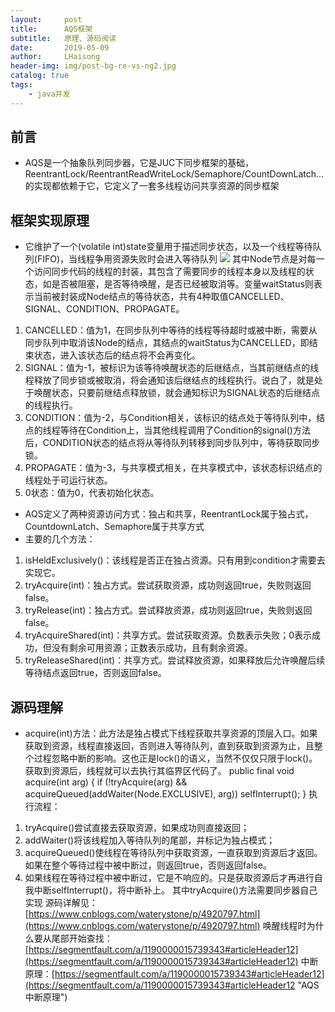```yaml
---
layout:     post
title:      AQS框架
subtitle:   原理、源码阅读
date:       2019-05-09
author:     LHaisong
header-img: img/post-bg-re-vs-ng2.jpg
catalog: true
tags:
    - java并发
---
```


## 前言
- AQS是一个抽象队列同步器，它是JUC下同步框架的基础，ReentrantLock/ReentrantReadWriteLock/Semaphore/CountDownLatch...的实现都依赖于它，它定义了一套多线程访问共享资源的同步框架

## 框架实现原理
- 它维护了一个(volatile int)state变量用于描述同步状态，以及一个线程等待队列(FIFO)，当线程争用资源失败时会进入等待队列
![](https://i.imgur.com/lEsOq88.png)
其中Node节点是对每一个访问同步代码的线程的封装，其包含了需要同步的线程本身以及线程的状态，如是否被阻塞，是否等待唤醒，是否已经被取消等。变量waitStatus则表示当前被封装成Node结点的等待状态，共有4种取值CANCELLED、SIGNAL、CONDITION、PROPAGATE。
 1. CANCELLED：值为1，在同步队列中等待的线程等待超时或被中断，需要从同步队列中取消该Node的结点，其结点的waitStatus为CANCELLED，即结束状态，进入该状态后的结点将不会再变化。
 2. SIGNAL：值为-1，被标识为该等待唤醒状态的后继结点，当其前继结点的线程释放了同步锁或被取消，将会通知该后继结点的线程执行。说白了，就是处于唤醒状态，只要前继结点释放锁，就会通知标识为SIGNAL状态的后继结点的线程执行。
 3. CONDITION：值为-2，与Condition相关，该标识的结点处于等待队列中，结点的线程等待在Condition上，当其他线程调用了Condition的signal()方法后，CONDITION状态的结点将从等待队列转移到同步队列中，等待获取同步锁。
 4. PROPAGATE：值为-3，与共享模式相关，在共享模式中，该状态标识结点的线程处于可运行状态。
 5. 0状态：值为0，代表初始化状态。

- AQS定义了两种资源访问方式：独占和共享，ReentrantLock属于独占式，CountdownLatch、Semaphore属于共享方式
- 主要的几个方法：
 1. isHeldExclusively()：该线程是否正在独占资源。只有用到condition才需要去实现它。
 2. tryAcquire(int)：独占方式。尝试获取资源，成功则返回true，失败则返回false。
 3. tryRelease(int)：独占方式。尝试释放资源，成功则返回true，失败则返回false。
 4. tryAcquireShared(int)：共享方式。尝试获取资源。负数表示失败；0表示成功，但没有剩余可用资源；正数表示成功，且有剩余资源。
 5. tryReleaseShared(int)：共享方式。尝试释放资源，如果释放后允许唤醒后续等待结点返回true，否则返回false。

## 源码理解
- acquire(int)方法：此方法是独占模式下线程获取共享资源的顶层入口。如果获取到资源，线程直接返回，否则进入等待队列，直到获取到资源为止，且整个过程忽略中断的影响。这也正是lock()的语义，当然不仅仅只限于lock()。获取到资源后，线程就可以去执行其临界区代码了。
     public final void acquire(int arg) {
        if (!tryAcquire(arg) &&
            acquireQueued(addWaiter(Node.EXCLUSIVE), arg))
            selfInterrupt();
    }
执行流程：  
 1. tryAcquire()尝试直接去获取资源，如果成功则直接返回；
 2. addWaiter()将该线程加入等待队列的尾部，并标记为独占模式；
 3. acquireQueued()使线程在等待队列中获取资源，一直获取到资源后才返回。如果在整个等待过程中被中断过，则返回true，否则返回false。
 4. 如果线程在等待过程中被中断过，它是不响应的。只是获取资源后才再进行自我中断selfInterrupt()，将中断补上。 
其中tryAcquire()方法需要同步器自己实现
源码详解见：[https://www.cnblogs.com/waterystone/p/4920797.html](https://www.cnblogs.com/waterystone/p/4920797.html)
唤醒线程时为什么要从尾部开始查找：[https://segmentfault.com/a/1190000015739343#articleHeader12](https://segmentfault.com/a/1190000015739343#articleHeader12)
中断原理：[https://segmentfault.com/a/1190000015739343#articleHeader12](https://segmentfault.com/a/1190000015739343#articleHeader12 "AQS中断原理")
